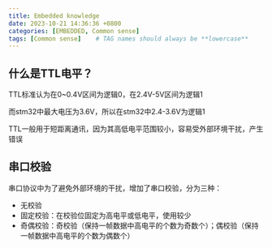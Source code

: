 ```yaml
---
title: Embedded knowledge
date: 2023-10-21 14:36:36 +0800
categories: [EMBEDDED, Common sense]
tags: [Common sense]    # TAG names should always be **lowercase**
---
```


## 什么是TTL电平？

TTL标准认为在0~0.4V区间为逻辑0，在2.4V-5V区间为逻辑1

而stm32中最大电压为3.6V，所以在stm32中2.4-3.6V为逻辑1

TTL一般用于短距离通讯，因为其高低电平范围较小，容易受外部环境干扰，产生错误

## 串口校验

串口协议中为了避免外部环境的干扰，增加了串口校验，分为三种：

* 无校验
* 固定校验：在校验位固定为高电平或低电平，使用较少
* 奇偶校验：奇校验（保持一帧数据中高电平的个数为奇数个）；偶校验（保持一帧数据中高电平的个数为偶数个）